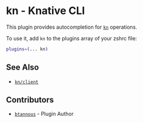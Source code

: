 # kn - Knative CLI

This plugin provides autocompletion for
[`kn`](HTTPS://knative.dev/docs/install/client/install-kn/) operations.

To use it, add `kn` to the plugins array of your zshrc file:

```zsh
plugins=(... kn)
```

## See Also

-   [`kn/client`](HTTPS://github.com/knative/client)

## Contributors

-   [`btannous`](HTTPS://github.com/btannous) - Plugin Author
